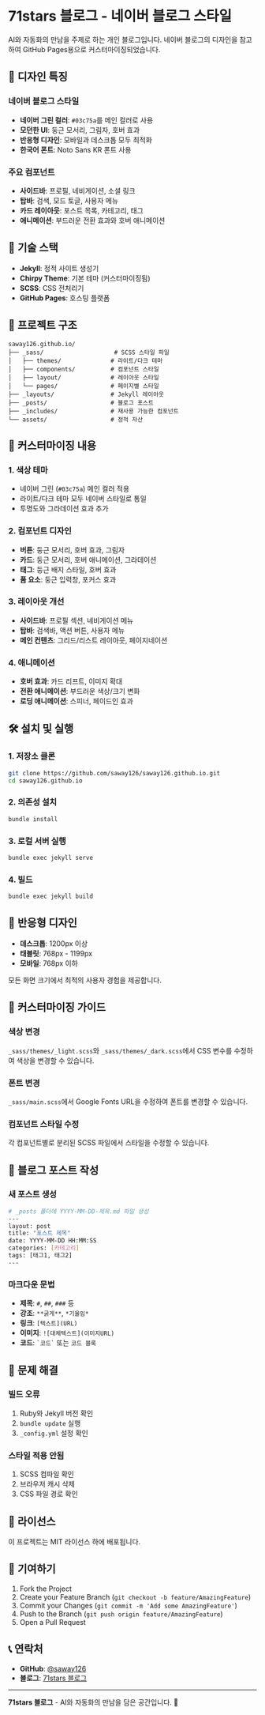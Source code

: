 # 71stars 블로그 - 네이버 블로그 스타일

AI와 자동화의 만남을 주제로 하는 개인 블로그입니다. 네이버 블로그의 디자인을 참고하여 GitHub Pages용으로 커스터마이징되었습니다.

## 🎨 디자인 특징

### 네이버 블로그 스타일
- **네이버 그린 컬러**: `#03c75a`를 메인 컬러로 사용
- **모던한 UI**: 둥근 모서리, 그림자, 호버 효과
- **반응형 디자인**: 모바일과 데스크톱 모두 최적화
- **한국어 폰트**: Noto Sans KR 폰트 사용

### 주요 컴포넌트
- **사이드바**: 프로필, 네비게이션, 소셜 링크
- **탑바**: 검색, 모드 토글, 사용자 메뉴
- **카드 레이아웃**: 포스트 목록, 카테고리, 태그
- **애니메이션**: 부드러운 전환 효과와 호버 애니메이션

## 🚀 기술 스택

- **Jekyll**: 정적 사이트 생성기
- **Chirpy Theme**: 기본 테마 (커스터마이징됨)
- **SCSS**: CSS 전처리기
- **GitHub Pages**: 호스팅 플랫폼

## 📁 프로젝트 구조

```
saway126.github.io/
├── _sass/                    # SCSS 스타일 파일
│   ├── themes/              # 라이트/다크 테마
│   ├── components/          # 컴포넌트 스타일
│   ├── layout/              # 레이아웃 스타일
│   └── pages/               # 페이지별 스타일
├── _layouts/                # Jekyll 레이아웃
├── _posts/                  # 블로그 포스트
├── _includes/               # 재사용 가능한 컴포넌트
└── assets/                  # 정적 자산
```

## 🎯 커스터마이징 내용

### 1. 색상 테마
- 네이버 그린 (`#03c75a`) 메인 컬러 적용
- 라이트/다크 테마 모두 네이버 스타일로 통일
- 투명도와 그라데이션 효과 추가

### 2. 컴포넌트 디자인
- **버튼**: 둥근 모서리, 호버 효과, 그림자
- **카드**: 둥근 모서리, 호버 애니메이션, 그라데이션
- **태그**: 둥근 배지 스타일, 호버 효과
- **폼 요소**: 둥근 입력창, 포커스 효과

### 3. 레이아웃 개선
- **사이드바**: 프로필 섹션, 네비게이션 메뉴
- **탑바**: 검색바, 액션 버튼, 사용자 메뉴
- **메인 컨텐츠**: 그리드/리스트 레이아웃, 페이지네이션

### 4. 애니메이션
- **호버 효과**: 카드 리프트, 이미지 확대
- **전환 애니메이션**: 부드러운 색상/크기 변화
- **로딩 애니메이션**: 스피너, 페이드인 효과

## 🛠️ 설치 및 실행

### 1. 저장소 클론
```bash
git clone https://github.com/saway126/saway126.github.io.git
cd saway126.github.io
```

### 2. 의존성 설치
```bash
bundle install
```

### 3. 로컬 서버 실행
```bash
bundle exec jekyll serve
```

### 4. 빌드
```bash
bundle exec jekyll build
```

## 📱 반응형 디자인

- **데스크톱**: 1200px 이상
- **태블릿**: 768px - 1199px
- **모바일**: 768px 이하

모든 화면 크기에서 최적의 사용자 경험을 제공합니다.

## 🎨 커스터마이징 가이드

### 색상 변경
`_sass/themes/_light.scss`와 `_sass/themes/_dark.scss`에서 CSS 변수를 수정하여 색상을 변경할 수 있습니다.

### 폰트 변경
`_sass/main.scss`에서 Google Fonts URL을 수정하여 폰트를 변경할 수 있습니다.

### 컴포넌트 스타일 수정
각 컴포넌트별로 분리된 SCSS 파일에서 스타일을 수정할 수 있습니다.

## 📝 블로그 포스트 작성

### 새 포스트 생성
```bash
# _posts 폴더에 YYYY-MM-DD-제목.md 파일 생성
---
layout: post
title: "포스트 제목"
date: YYYY-MM-DD HH:MM:SS
categories: [카테고리]
tags: [태그1, 태그2]
---
```

### 마크다운 문법
- **제목**: `#`, `##`, `###` 등
- **강조**: `**굵게**`, `*기울임*`
- **링크**: `[텍스트](URL)`
- **이미지**: `![대체텍스트](이미지URL)`
- **코드**: `` `코드` `` 또는 ```코드 블록```

## 🔧 문제 해결

### 빌드 오류
1. Ruby와 Jekyll 버전 확인
2. `bundle update` 실행
3. `_config.yml` 설정 확인

### 스타일 적용 안됨
1. SCSS 컴파일 확인
2. 브라우저 캐시 삭제
3. CSS 파일 경로 확인

## 📄 라이선스

이 프로젝트는 MIT 라이선스 하에 배포됩니다.

## 🤝 기여하기

1. Fork the Project
2. Create your Feature Branch (`git checkout -b feature/AmazingFeature`)
3. Commit your Changes (`git commit -m 'Add some AmazingFeature'`)
4. Push to the Branch (`git push origin feature/AmazingFeature`)
5. Open a Pull Request

## 📞 연락처

- **GitHub**: [@saway126](https://github.com/saway126)
- **블로그**: [71stars 블로그](https://saway126.github.io)

---

**71stars 블로그** - AI와 자동화의 만남을 담은 공간입니다. 🚀
